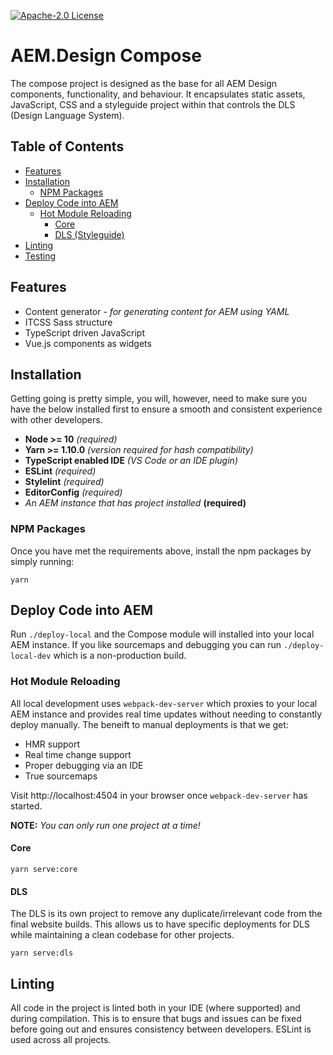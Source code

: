 [![Apache-2.0 License](https://img.shields.io/github/license/aem-design/aemdesign-aem-support)](https://github.com/aem-design/aemdesign-aem-support/tree/master/aemdesign-aem-compose)

# AEM.Design Compose

The compose project is designed as the base for all AEM Design components, functionality, and behaviour. It encapsulates static assets, JavaScript, CSS and a styleguide project within that controls the DLS (Design Language System).

## Table of Contents

- [Features](#features)
- [Installation](#installation)
  - [NPM Packages](#npm-packages)
- [Deploy Code into AEM](#deploy-code-into-aem)
  - [Hot Module Reloading](#hot-module-reloading)
    - [Core](#core)
    - [DLS (Styleguide)](#dls-styleguide)
- [Linting](#linting)
- [Testing](#testing)

## Features

- Content generator - _for generating content for AEM using YAML_
- ITCSS Sass structure
- TypeScript driven JavaScript
- Vue.js components as widgets

## Installation

Getting going is pretty simple, you will, however, need to make sure you have the below installed first to ensure a smooth and consistent experience with other developers.

- **Node >= 10** _(required)_
- **Yarn >= 1.10.0** _(version required for hash compatibility)_
- **TypeScript enabled IDE** _(VS Code or an IDE plugin)_
- **ESLint** _(required)_
- **Stylelint** _(required)_
- **EditorConfig** _(required)_
- _An AEM instance that has project installed_ **(required)**

### NPM Packages

Once you have met the requirements above, install the npm packages by simply running:

`yarn`

## Deploy Code into AEM

Run `./deploy-local` and the Compose module will installed into your local AEM instance. If you like sourcemaps and debugging you can run `./deploy-local-dev` which is a non-production build.

### Hot Module Reloading

All local development uses `webpack-dev-server` which proxies to your local AEM instance and provides real time updates without needing to constantly deploy manually. The beneift to manual deployments is that we get:

- HMR support
- Real time change support
- Proper debugging via an IDE
- True sourcemaps

Visit http://localhost:4504 in your browser once `webpack-dev-server` has started.

**NOTE:** _You can only run one project at a time!_

#### Core

`yarn serve:core`

#### DLS

The DLS is its own project to remove any duplicate/irrelevant code from the final website builds. This allows us to have specific deployments for DLS while maintaining a clean codebase for other projects.

`yarn serve:dls`

## Linting

All code in the project is linted both in your IDE (where supported) and during compilation. This is to ensure that bugs and issues can be fixed before going out and ensures consistency between developers. ESLint is used across all projects.
